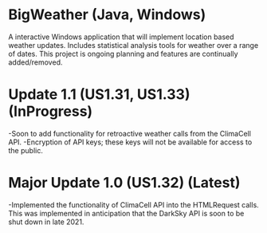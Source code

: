 # BigWeather (Java, Windows)
A interactive Windows application that will implement location based weather updates. Includes statistical analysis tools for weather over a range of dates. This project is ongoing planning and features are continually added/removed.

# Update 1.1 (US1.31, US1.33) (InProgress)
-Soon to add functionality for retroactive weather calls from the ClimaCell API. 
-Encryption of API keys; these keys will not be available for access to the public. 

# Major Update 1.0 (US1.32) (Latest)
-Implemented the functionality of ClimaCell API into the HTMLRequest calls. This was implemented in anticipation that the DarkSky API is soon to be shut down in late 2021. 
